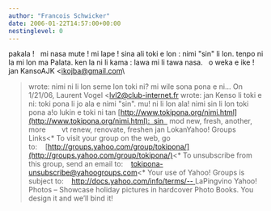 ```yaml
---
author: "Francois Schwicker"
date: 2006-01-22T14:57:00+00:00
nestinglevel: 0
---
```

pakala !   mi nasa mute ! mi lape ! sina ali toki e lon : nimi "sin" li lon. tenpo ni la mi lon ma Palata. ken la ni li kama : lawa mi li tawa nasa.   o weka e ike !   jan KansoAJK <[ikojba@gmail.com](mailto://ikojba@gmail.com)\
> wrote:
 nimi ni li lon seme lon toki ni? mi wile sona pona e ni... On 1/21/06, Laurent Vogel <[lvl2@club-internet.fr](mailto://lvl2@club-internet.fr) 
> wrote:
 jan Kenso li toki e ni:
> toki pona li jo ala e nimi "sin". mu! ni li lon ala! nimi sin li lon toki pona a!o lukin e toki ni tan [http://www.tokipona.org/nimi.html](http://www.tokipona.org/nimi.html):  sin   mod new, fresh, another, more        vt renew, renovate, freshen jan LokanYahoo! Groups Links<\*
> To visit your group on the web, go to:    [http://groups.yahoo.com/group/tokipona/](http://groups.yahoo.com/group/tokipona/)<\*
> To unsubscribe from this group, send an email to:    [tokipona-unsubscribe@yahoogroups.com](mailto://tokipona-unsubscribe@yahoogroups.com)<\*
> Your use of Yahoo! Groups is subject to:    [http://docs.yahoo.com/info/terms/--
](http://docs.yahoo.com/info/terms/--
) LaPingvino Yahoo! Photos – Showcase holiday pictures in hardcover Photo Books. You design it and we’ll bind it!